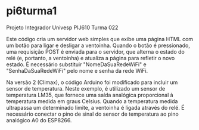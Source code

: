 # pi6turma1
Projeto Integrador Univesp PIJ610 Turma 022

Este código cria um servidor web simples que exibe uma página HTML com um botão para ligar e desligar a ventoinha. Quando o botão é pressionado, uma requisição POST é enviada para o servidor, que alterna o estado do relé (e, portanto, a ventoinha) e atualiza a página para refletir o novo estado. É necessário substituir "NomeDaSuaRedeWiFi" e "SenhaDaSuaRedeWiFi" pelo nome e senha da rede WiFi.

Na versão 2 (Climax), o código Arduino foi modificado para incluir um sensor de temperatura. Neste exemplo, é utilizado um sensor de temperatura LM35, que fornece uma saída analógica proporcional à temperatura medida em graus Celsius. Quando a temperatura medida ultrapassa um determinado limite, a ventoinha é ligada através do relé. É necessário conectar o pino de sinal do sensor de temperatura ao pino analógico A0 do ESP8266.
